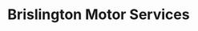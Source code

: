 ---
title: "Brislington Motor Services"
url: /bristol/brislington-motor-services/
shop: car repair
---